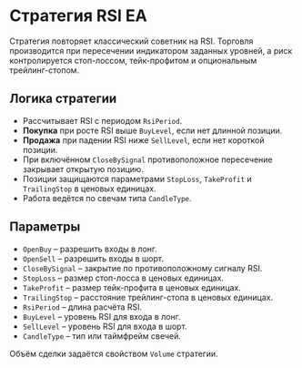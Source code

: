 # Стратегия RSI EA

Стратегия повторяет классический советник на RSI. Торговля производится при пересечении индикатором заданных уровней, а риск контролируется стоп-лоссом, тейк-профитом и опциональным трейлинг-стопом.

## Логика стратегии
- Рассчитывает RSI с периодом `RsiPeriod`.
- **Покупка** при росте RSI выше `BuyLevel`, если нет длинной позиции.
- **Продажа** при падении RSI ниже `SellLevel`, если нет короткой позиции.
- При включённом `CloseBySignal` противоположное пересечение закрывает открытую позицию.
- Позиции защищаются параметрами `StopLoss`, `TakeProfit` и `TrailingStop` в ценовых единицах.
- Работа ведётся по свечам типа `CandleType`.

## Параметры
- `OpenBuy` – разрешить входы в лонг.
- `OpenSell` – разрешить входы в шорт.
- `CloseBySignal` – закрытие по противоположному сигналу RSI.
- `StopLoss` – размер стоп-лосса в ценовых единицах.
- `TakeProfit` – размер тейк-профита в ценовых единицах.
- `TrailingStop` – расстояние трейлинг-стопа в ценовых единицах.
- `RsiPeriod` – длина расчёта RSI.
- `BuyLevel` – уровень RSI для входа в лонг.
- `SellLevel` – уровень RSI для входа в шорт.
- `CandleType` – тип или таймфрейм свечей.

Объём сделки задаётся свойством `Volume` стратегии.

